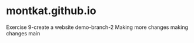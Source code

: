 # montkat.github.io
Exercise 9-create a website
demo-branch-2
Making more changes 
making changes
main
